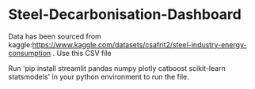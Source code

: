 # Steel-Decarbonisation-Dashboard
Data has been sourced from kaggle:https://www.kaggle.com/datasets/csafrit2/steel-industry-energy-consumption . Use this CSV file


Run 'pip install streamlit pandas numpy plotly catboost scikit-learn statsmodels' in your python environment to run the file.
